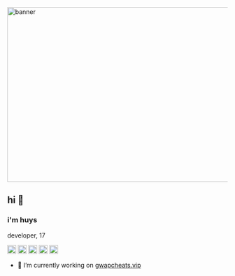 <img src="https://media.discordapp.net/attachments/1333855131103396001/1338013637666672730/GettyImages-2166462891_WEB_1.png?ex=67aadb4e&is=67a989ce&hm=ed7484f38f017564dfc902eaffb574a2c6399c20a8a4dc3bc2cab230c389fd0e&=&format=webp&quality=lossless&width=1472&height=982" alt="banner" height="400" width="800">

## hi 👋

### i'm huys
developer, 17

<img src="https://abrudz.github.io/logos/Python.svg" alt="logo" width="20"/> <img src="https://abrudz.github.io/logos/JS.svg" alt="logo" width="20"/>  <img src="https://abrudz.github.io/logos/Java.svg" alt="logo" width="20"/> <img src="https://abrudz.github.io/logos/Lua.svg" alt="logo" width="20"/> <img src="https://docs.skriptlang.org/assets/icon.png" alt="logo" width="20"/>

- 🔭 I’m currently working on [gwapcheats.vip](https://github.com/gwapcheats)
